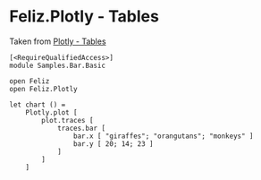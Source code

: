 ﻿# Feliz.Plotly - Tables

Taken from [Plotly - Tables](https://plot.ly/javascript/table/)

```fsharp:plotly-chart-table-alternatingrowcolors
[<RequireQualifiedAccess>]
module Samples.Bar.Basic

open Feliz
open Feliz.Plotly

let chart () =
    Plotly.plot [
        plot.traces [
            traces.bar [
                bar.x [ "giraffes"; "orangutans"; "monkeys" ]
                bar.y [ 20; 14; 23 ]
            ]
        ]
    ]
```